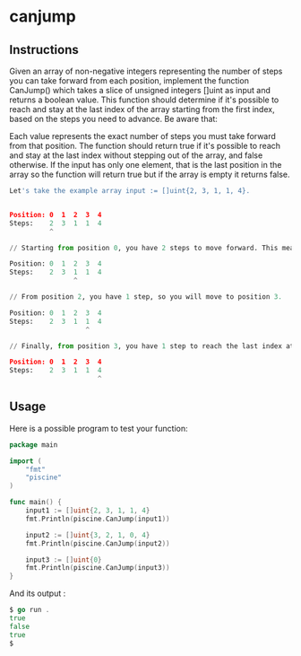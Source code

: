 # canjump

## Instructions

Given an array of non-negative integers representing the number of steps you can take forward from each position, implement the function CanJump() which takes a slice of unsigned integers []uint as input and returns a boolean value. This function should determine if it's possible to reach and stay at the last index of the array starting from the first index, based on the steps you need to advance. Be aware that:

Each value represents the exact number of steps you must take forward from that position.
The function should return true if it's possible to reach and stay at the last index without stepping out of the array, and false otherwise.
If the input has only one element, that is the last position in the array so the function will return true but if the array is empty it returns false.

```python
Let's take the example array input := []uint{2, 3, 1, 1, 4}.


Position: 0  1  2  3  4
Steps:    2  3  1  1  4
          ^

// Starting from position 0, you have 2 steps to move forward. This means you will move to positions 2.

Position: 0  1  2  3  4
Steps:    2  3  1  1  4
                ^

// From position 2, you have 1 step, so you will move to position 3.

Position: 0  1  2  3  4
Steps:    2  3  1  1  4
                   ^

// Finally, from position 3, you have 1 step to reach the last index at position 4 confirming that it's possible so the output will be "True".

Position: 0  1  2  3  4
Steps:    2  3  1  1  4
                      ^
```
## Usage
Here is a possible program to test your function:
```go
package main

import (
	"fmt"
	"piscine"
)

func main() {
	input1 := []uint{2, 3, 1, 1, 4}
	fmt.Println(piscine.CanJump(input1))

	input2 := []uint{3, 2, 1, 0, 4}
	fmt.Println(piscine.CanJump(input2))

	input3 := []uint{0}
	fmt.Println(piscine.CanJump(input3))
}
```
And its output :

```go
$ go run .
true
false
true
$
```